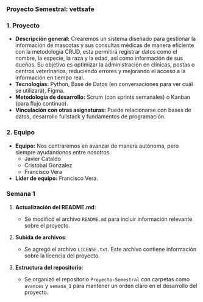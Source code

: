 ### Proyecto Semestral: vettsafe ###

### 1. Proyecto
   - **Descripción general:** Crearemos un sistema diseñado para gestionar la información de mascotas y sus consultas médicas de manera eficiente con la metodología CRUD, esta permitirá registrar datos como el nombre, la especie, la raza y la edad, así como información de sus dueños. Su objetivo es optimizar la administración en clínicas, postas o centros veterinarios, reduciendo errores y mejorando el acceso a la información en tiempo real.
   - **Tecnologías:** Python, Base de Datos (en conversaciones para ver cuál se utilizará), Figma.
   - **Metodología de desarrollo:** Scrum (con sprints semanales) o Kanban (para flujo continuo).
   - **Vinculación con otras asignaturas:** Puede relacionarse con bases de datos, desarrollo fullstack y fundamentos de programación.

### 2. **Equipo**
   - **Equipo:** Nos centraremos en avanzar de manera autónoma, pero siempre ayudandonos entre nosotros.
      - Javier Cataldo
      - Cristobal Gonzalez
      - Francisco Vera
   - **Líder de equipo:** Francisco Vera.

### Semana 1

1. **Actualización del README.md**:  
   - Se modificó el archivo `README.md` para incluir información relevante sobre el proyecto. 

2. **Subida de archivos**:  
   - Se agregó el archivo `LICENSE.txt`. Este archivo contiene información sobre la licencia del proyecto.

3. **Estructura del repositorio**:  
   - Se organizó el repositorio `Proyecto-Semestral` con carpetas como `avances` y `semana_1` para mantener un orden claro en el desarrollo del proyecto.
